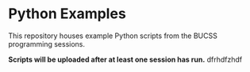 # Python Examples
This repository houses example Python scripts from the BUCSS programming sessions.

**Scripts will be uploaded after at least one session has run.**
dfrhdfzhdf
